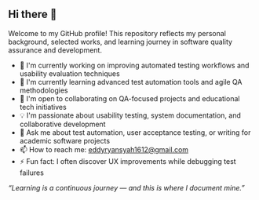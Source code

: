## Hi there 👋

Welcome to my GitHub profile! This repository reflects my personal background, selected works, and learning journey in software quality assurance and development.

- 🔧 I'm currently working on improving automated testing workflows and usability evaluation techniques
- 🌱 I'm currently learning advanced test automation tools and agile QA methodologies
- 🤝 I'm open to collaborating on QA-focused projects and educational tech initiatives
- 💡 I'm passionate about usability testing, system documentation, and collaborative development
- 💬 Ask me about test automation, user acceptance testing, or writing for academic software projects
- 📫 How to reach me: [eddyryansyah1612@gmail.com](mailto:eddyryansyah1612@gmail.com)
- ⚡ Fun fact: I often discover UX improvements while debugging test failures

*“Learning is a continuous journey — and this is where I document mine.”*
